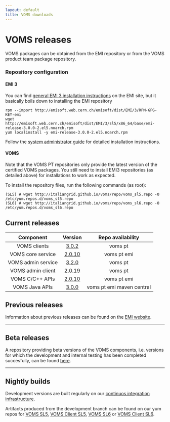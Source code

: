 ```yaml
---
layout: default
title: VOMS downloads
---
```


# VOMS releases

VOMS packages can be obtained from the EMI repository or from the VOMS product team package repository.

### Repository configuration 

#### EMI 3 

You can find [general EMI 3 installation instructions](https://twiki.cern.ch/twiki/bin/view/EMI/GenericInstallationConfigurationEMI3) on the EMI site, but it basically boils down to installing the EMI repository

	rpm --import http://emisoft.web.cern.ch/emisoft/dist/EMI/3/RPM-GPG-KEY-emi
	wget http://emisoft.web.cern.ch/emisoft/dist/EMI/3/sl5/x86_64/base/emi-release-3.0.0-2.el5.noarch.rpm
	yum localinstall -y emi-release-3.0.0-2.el5.noarch.rpm

Follow the [system administrator guide]({{site.baseurl}}documentation/sysadmin-guide/{{site.versions.sysadmin_guide}}) for detailed installation instructions.

#### VOMS

Note that the VOMS PT repositories only provide the latest version of the certified VOMS packages.
You still need to install EMI3 repositories (as detailed above) for installations to work as expected.

To install the repository files, run the following commands (as root):

    (SL5) # wget http://italiangrid.github.io/voms/repo/voms_sl5.repo -O /etc/yum.repos.d/voms_sl5.repo
    (SL6) # wget http://italiangrid.github.io/voms/repo/voms_sl6.repo -O /etc/yum.repos.d/voms_sl6.repo


## Current releases


|  Component   |  Version   | Repo availability   |
| :----------: | :--------: | :-----------------: |
| VOMS clients | [3.0.2]({{site.baseurl}}/release-notes/voms-clients/3.0.2) | <span class="label label-info">voms pt</span> |
| VOMS core service | [2.0.10][voms-emi3] | <span class="label label-info">voms pt</span> <span class="label">emi</span> |
| VOMS admin service | [3.2.0]({{site.baseurl}}/release-notes/voms-admin-server/3.2.0) | <span class="label label-info">voms pt</span> |
| VOMS admin client | [2.0.19]({{site.baseurl}}/release-notes/voms-admin-client/2.0.19) | <span class="label label-info">voms pt</span> |
| VOMS C/C++ APIs | [2.0.10][voms-emi3] | <span class="label label-info">voms pt</span> <span class="label">emi</span> |
| VOMS Java APIs | [3.0.0][voms-emi3] | <span class="label label-info">voms pt</span> <span class="label">emi</span> <span class="label label-success">maven central</span> |


## Previous releases

Information about previous releases can be found on the [EMI website](http://www.eu-emi.eu).

---

## Beta releases

A repository providing beta versions of the VOMS components, i.e. versions for which the development
and internal testing has been completed succesfully, can be found [here](#stucaz). 

---

## Nightly builds

Development versions are built regularly on our [continuos integration infrastructure](http://radiohead.cnaf.infn.it:9999/view/VOMS/). 

Artifacts produced from the development branch can be found on our yum repos for [VOMS SL5](http://radiohead.cnaf.infn.it:9999/view/VOMS/job/repo_voms_SL5/lastSuccessfulBuild/artifcact/voms.repo), 
[VOMS Client SL5](http://radiohead.cnaf.infn.it:9999/view/VOMS/job/repo_voms_clients_3_0_SL5/lastSuccessfulBuild/artifact/voms-clients.repo), 
[VOMS SL6](http://radiohead.cnaf.infn.it:9999/view/VOMS/job/repo_voms_SL6/artifacts/voms.repo) or
[VOMS Client SL6](http://radiohead.cnaf.infn.it:9999/view/VOMS/job/repo_voms_clients_3_0_SL6/lastSuccessfulBuild/artifact/voms-clients.repo).


[voms-emi3]: http://www.eu-emi.eu/releases/emi-3-montebianco/products/-/asset_publisher/5dKm/content/voms-2
